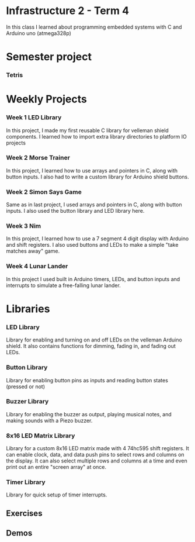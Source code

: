 # Infrastructure 2 - Term 4

In this class I learned about programming embedded systems with C and Arduino uno (atmega328p)

# Semester project
### Tetris

# Weekly Projects

### Week 1 LED Library

In this project, I made my first reusable C library for velleman shield components.
I learned how to import extra library directories to platform IO projects

### Week 2 Morse Trainer

In this project, I learned how to use arrays and pointers in C, along with button inputs.
I also had to write a custom library for Arduino shield buttons.

### Week 2 Simon Says Game

Same as in last project, I used arrays and pointers in C, along with button inputs.
I also used the button library and LED library here.

### Week 3 Nim

In this project, I learned how to use a 7 segment 4 digit display with Arduino and shift registers. I also used buttons and LEDs to make a simple "take matches away" game.

### Week 4 Lunar Lander

In this project I used built in Arduino timers, LEDs, and button inputs and interrupts to simulate a free-falling lunar lander.


# Libraries

### LED Library
Library for enabling and turning on and off LEDs on the velleman Arduino shield. It also contains functions for dimming, fading in, and fading out LEDs.

### Button Library
Library for enabling button pins as inputs and reading button states (pressed or not)

### Buzzer Library
Library for enabling the buzzer as output, playing musical notes, and making sounds with a Piezo buzzer.

### 8x16 LED Matrix Library
Library for a custom 8x16 LED matrix made with 4 74hc595 shift registers. It can enable clock, data, and data push pins to select rows and columns on the display. It can also select multiple rows and columns at a time and even print out an entire "screen array" at once.

### Timer Library 
Library for quick setup of timer interrupts.

## Exercises

## Demos
